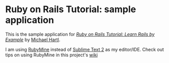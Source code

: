 # Ruby on Rails Tutorial: sample application

This is the sample application for
[*Ruby on Rails Tutorial: Learn Rails by Example*](http://railstutorial.org)
by [Michael Hartl](http://michaelhartl.com).

I am using [RubyMine](http://www.jetbrains.com/ruby/)
instead of [Sublime Text 2](http://www.sublimetext.com/2)
as my editor/IDE. Check out tips on using RubyMine in this project's
[wiki](https://github.com/perfectionist/sample_project/wiki)
